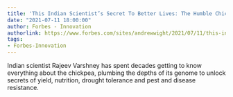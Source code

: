 ```yaml
---
title: 'This Indian Scientist’s Secret To Better Lives: The Humble Chickpea'
date: "2021-07-11 18:00:00"
author: Forbes - Innovation
authorlink: https://www.forbes.com/sites/andrewwight/2021/07/11/this-indian-scientists-secret-to-better-lives-the-humble-chickpea/
tags:
- Forbes-Innovation
---
```

Indian scientist Rajeev Varshney has spent decades getting to know everything about the chickpea, plumbing the depths of its genome to unlock secrets of yield, nutrition, drought tolerance and pest and disease resistance.